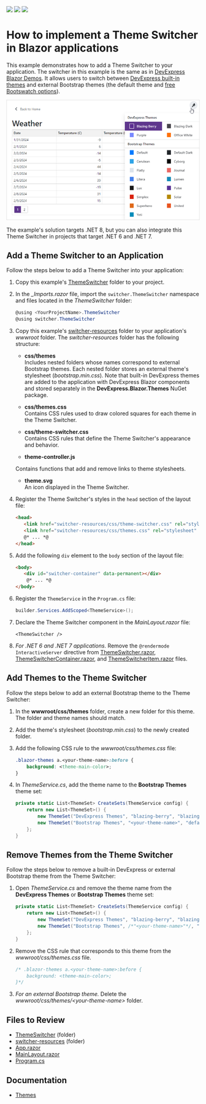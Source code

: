 <!-- default badges list -->
![](https://img.shields.io/endpoint?url=https://codecentral.devexpress.com/api/v1/VersionRange/227836631/23.1.3%2B)
[![](https://img.shields.io/badge/Open_in_DevExpress_Support_Center-FF7200?style=flat-square&logo=DevExpress&logoColor=white)](https://supportcenter.devexpress.com/ticket/details/T845557)
[![](https://img.shields.io/badge/📖_How_to_use_DevExpress_Examples-e9f6fc?style=flat-square)](https://docs.devexpress.com/GeneralInformation/403183)
<!-- default badges end -->
# How to implement a Theme Switcher in Blazor applications

This example demonstrates how to add a Theme Switcher to your application. The switcher in this example is the same as in [DevExpress Blazor Demos](https://demos.devexpress.com/blazor/). It allows users to switch between [DevExpress built-in themes](https://docs.devexpress.com/Blazor/401523/common-concepts/customize-appearance/themes) and external Bootstrap themes (the default theme and [free Bootswatch options](https://bootswatch.com/)).


![Blazor - Theme Switcher](images/blazor-theme-switcher.png)

The example's solution targets .NET 8, but you can also integrate this Theme Switcher in projects that target .NET 6 and .NET 7.

## Add a Theme Switcher to an Application

Follow the steps below to add a Theme Switcher into your application:

1. Copy this example's [ThemeSwitcher](./CS/switcher/switcher/ThemeSwitcher) folder to your project.
2. In the *_Imports.razor* file, import the `switcher.ThemeSwitcher` namespace and files located in the *ThemeSwitcher* folder:

    ```cs
    @using <YourProjectName>.ThemeSwitcher
    @using switcher.ThemeSwitcher
    ```

3. Copy this example's [switcher-resources](./CS/switcher/switcher/wwwroot/switcher-resources) folder to your application's *wwwroot* folder. The *switcher-resources* folder has the following structure:

    * **css/themes**  
    Includes nested folders whose names correspond to external Bootstrap themes. Each nested folder stores an external theme's stylesheet (*bootstrap.min.css*). Note that built-in DevExpress themes are added to the application with DevExpress Blazor components and stored separately in the **DevExpress.Blazor.Themes** NuGet package.

    * **css/themes.css**  
    Contains CSS rules used to draw colored squares for each theme in the Theme Switcher.
    * **css/theme-switcher.css**  
    Contains CSS rules that define the Theme Switcher's appearance and behavior.
    * **theme-controller.js**  

    Contains functions that add and remove links to theme stylesheets.
    * **theme.svg**  
    An icon displayed in the Theme Switcher.

4. Register the Theme Switcher's styles in the `head` section of the layout file:
    ```html
    <head>
       <link href="switcher-resources/css/theme-switcher.css" rel="stylesheet" />
       <link href="switcher-resources/css/themes.css" rel="stylesheet" />
       @* ... *@
    </head>
    ```
5. Add the following `div` element to the `body` section of the layout file:
    ```html
    <body>
       <div id="switcher-container" data-permanent></div>
        @* ... *@
    </body>
    ```
6. Register the `ThemeService` in the `Program.cs` file:
    ```cs
    builder.Services.AddScoped<ThemeService>();
    ```
7. Declare the Theme Switcher component in the *MainLayout.razor* file:    
    ```razor
    <ThemeSwitcher />
    ``` 
8. *For .NET 6 and .NET 7 applications.* Remove the `@rendermode InteractiveServer` directive from [ThemeSwitcher.razor](./CS/switcher/switcher/ThemeSwitcher/ThemeSwitcher.razor#L2), [ThemeSwitcherContainer.razor](./CS/switcher/switcher/ThemeSwitcher/ThemeSwitcherContainer.razor#L4), and [ThemeSwitcherItem.razor](./CS/switcher/switcher/ThemeSwitcher/ThemeSwitcherItem.razor#L2) files. 

## Add Themes to the Theme Switcher

Follow the steps below to add an external Bootstrap theme to the Theme Switcher:

1. In the **wwwroot/css/themes** folder, create a new folder for this theme. The folder and theme names should match.

2. Add the theme's stylesheet (*bootstrap.min.css*) to the newly created folder.

3. Add the following CSS rule to the *wwwroot/css/themes.css* file:

    ```css
    .blazor-themes a.<your-theme-name>:before {
        background: <theme-main-color>;
    }
    ```

4. In *ThemeService.cs*, add the theme name to the **Bootstrap Themes** theme set:


    ```cs
    private static List<ThemeSet> CreateSets(ThemeService config) {
        return new List<ThemeSet>() {
            new ThemeSet("DevExpress Themes", "blazing-berry", "blazing-dark", "purple", "office-white"),
            new ThemeSet("Bootstrap Themes", "<your-theme-name>", "default", "default-dark", "cerulean")
        };
    }
    ```

## Remove Themes from the Theme Switcher

Follow the steps below to remove a built-in DevExpress or external Bootstrap theme from the Theme Switcher:

1. Open *ThemeService.cs* and remove the theme name from the **DevExpress Themes** or **Bootstrap Themes** theme set:

    ```cs
    private static List<ThemeSet> CreateSets(ThemeService config) {
        return new List<ThemeSet>() {
            new ThemeSet("DevExpress Themes", "blazing-berry", "blazing-dark", "purple", "office-white"),
            new ThemeSet("Bootstrap Themes", /*"<your-theme-name>"*/, "default", "default-dark", "cerulean")
        };
    }
    ```

2. Remove the CSS rule that corresponds to this theme from the *wwwroot/css/themes.css* file.

    ```css
    /* .blazor-themes a.<your-theme-name>:before {
        background: <theme-main-color>;
    }*/
    ```

3. *For an external Bootstrap theme.* Delete the *wwwroot/css/themes/\<your-theme-name\>* folder.

## Files to Review

* [ThemeSwitcher](./CS/switcher/switcher/ThemeSwitcher) (folder)
* [switcher-resources](./CS/switcher/switcher/wwwroot/switcher-resources) (folder)
* [App.razor](./CS/switcher/switcher/App.razor)
* [MainLayout.razor](./CS/switcher/switcher/Layout/MainLayout.razor)
* [Program.cs](./CS/switcher/switcher/Program.cs)

## Documentation

* [Themes](https://docs.devexpress.com/Blazor/401523/common-concepts/themes)
